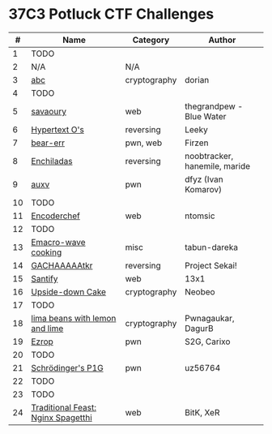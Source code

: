# 37C3 Potluck CTF Challenges

| **#** | **Name** | **Category** | **Author** |
|-------|----------|--------------|------------|
| 1     | TODO         |              | |
| 2     | N/A      | N/A          | | 
| 3     | [abc](challenge-03/)      | cryptography | dorian |
| 4     |  TODO         |              | |
| 5     | [savaoury](challenge-05/)         | web             | thegrandpew - Blue Water |
| 6     | [Hypertext O's](challenge-06/)          | reversing             | Leeky |
| 7     | [bear-err](challenge-07/) | pwn, web | Firzen |
| 8     | [Enchiladas](challenge-08/) | reversing | noobtracker, hanemile, maride |
| 9     | [auxv](challenge-09/) | pwn | dfyz (Ivan Komarov) |
| 10    | TODO | | |
| 11    | [Encoderchef](challenge-11/) | web | ntomsic |
| 12    | TODO | | |
| 13    | [Emacro-wave cooking](challenge-13/) | misc | tabun-dareka |
| 14    | [GACHAAAAAtkr](challenge-14/) | reversing | Project Sekai! |
| 15    | [Santify](challenge-15/) | web | 13x1 |
| 16    | [Upside-down Cake](challenge-16/) | cryptography | Neobeo |
| 17    | TODO | | |
| 18    | [lima beans with lemon and lime](challenge-18/) | cryptography | Pwnagaukar, DagurB |
| 19    | [Ezrop](challenge-19/) | pwn | S2G, Carixo |
| 20    | TODO | | |
| 21    | [Schrödinger's P1G](challenge-21/) | pwn | uz56764 |
| 22    | TODO | | |
| 23    | TODO | | |
| 24    | [Traditional Feast: Nginx Spagetthi](challenge-24/) | web | BitK, XeR |
